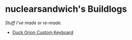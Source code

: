 # nuclearsandwich's Buildlogs

*Stuff I've made or re-made.*

* [Duck Orion Custom Keyboard](duck-orion-kbd/log.md)
